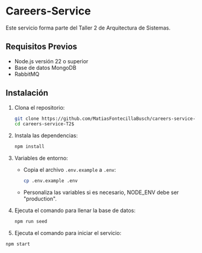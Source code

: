 # Careers-Service

Este servicio forma parte del Taller 2 de Arquitectura de Sistemas.

## Requisitos Previos

- Node.js versión 22 o superior
- Base de datos MongoDB
- RabbitMQ

## Instalación

1. Clona el repositorio:
   ```bash
   git clone https://github.com/MatiasFontecillaBusch/careers-service-T2.git
   cd careers-service-T2$
   ```

2. Instala las dependencias:

   ```bash
   npm install
   ```

3. Variables de entorno:
   - Copia el archivo `.env.example` a `.env`:
     ```bash
     cp .env.example .env
     ```
   - Personaliza las variables si es necesario, NODE_ENV debe ser "production".


4. Ejecuta el comando para llenar la base de datos:
   ```bash
   npm run seed
   ``` 

5. Ejecuta el comando para iniciar el servicio:
```bash
npm start
``` 